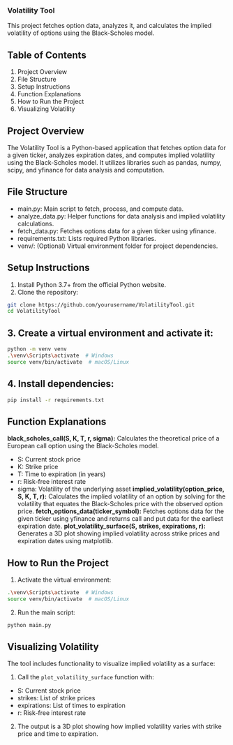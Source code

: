### Volatility Tool
This project fetches option data, analyzes it, and calculates the implied volatility of options using the Black-Scholes model.
## Table of Contents
1. Project Overview
2. File Structure
3. Setup Instructions
4. Function Explanations
5. How to Run the Project
6. Visualizing Volatility

## Project Overview
The Volatility Tool is a Python-based application that fetches option data for a given ticker, analyzes expiration dates, and computes implied volatility using the Black-Scholes model. It utilizes libraries such as pandas, numpy, scipy, and yfinance for data analysis and computation.

## File Structure
- main.py: Main script to fetch, process, and compute data.
- analyze_data.py: Helper functions for data analysis and implied volatility calculations.
- fetch_data.py: Fetches options data for a given ticker using yfinance.
- requirements.txt: Lists required Python libraries.
- venv/: (Optional) Virtual environment folder for project dependencies.

## Setup Instructions
1. Install Python 3.7+ from the official Python website.
2. Clone the repository:
```bash
git clone https://github.com/yourusername/VolatilityTool.git
cd VolatilityTool
```
## 3. Create a virtual environment and activate it:
```bash
python -m venv venv
.\venv\Scripts\activate  # Windows
source venv/bin/activate  # macOS/Linux
```
## 4. Install dependencies:
```bash
pip install -r requirements.txt
```
## Function Explanations
**black_scholes_call(S, K, T, r, sigma):**
Calculates the theoretical price of a European call option using the Black-Scholes model.
- S: Current stock price
- K: Strike price
- T: Time to expiration (in years)
- r: Risk-free interest rate
- sigma: Volatility of the underlying asset
**implied_volatility(option_price, S, K, T, r):**
Calculates the implied volatility of an option by solving for the volatility that equates the Black-Scholes price with the observed option price.
**fetch_options_data(ticker_symbol):**
Fetches options data for the given ticker using yfinance and returns call and put data for the earliest expiration date.
**plot_volatility_surface(S, strikes, expirations, r):**
Generates a 3D plot showing implied volatility across strike prices and expiration dates using matplotlib.
## How to Run the Project
1. Activate the virtual environment:
```bash
.\venv\Scripts\activate  # Windows
source venv/bin/activate  # macOS/Linux
```
2. Run the main script:
```bash
python main.py
```
## Visualizing Volatility
The tool includes functionality to visualize implied volatility as a surface:
1. Call the `plot_volatility_surface` function with:
- S: Current stock price
- strikes: List of strike prices
- expirations: List of times to expiration
- r: Risk-free interest rate
2. The output is a 3D plot showing how implied volatility varies with strike price and time to expiration.
